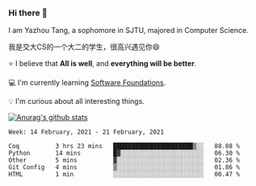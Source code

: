 ### Hi there 👋
I am Yazhou Tang, a sophomore in SJTU, majored in Computer Science.

我是交大CS的一个大二的学生，很高兴遇见你:smile:

:star: I believe that **All is well**, and **everything will be better**.

:computer: I'm currently learning [Software Foundations](https://softwarefoundations.cis.upenn.edu/).

:bulb: I'm curious about all interesting things.

[![Anurag's github stats](https://github-readme-stats.vercel.app/api?username=ADSWT518&count_private=true)](https://github.com/anuraghazra/github-readme-stats)

<!--START_SECTION:waka-->
```text
Week: 14 February, 2021 - 21 February, 2021

Coq          3 hrs 23 mins   ██████████████████████▒░░   88.88 % 
Python       14 mins         █▓░░░░░░░░░░░░░░░░░░░░░░░   06.30 % 
Other        5 mins          ▓░░░░░░░░░░░░░░░░░░░░░░░░   02.36 % 
Git Config   4 mins          ▒░░░░░░░░░░░░░░░░░░░░░░░░   01.86 % 
HTML         1 min           ░░░░░░░░░░░░░░░░░░░░░░░░░   00.47 % 
```
<!--END_SECTION:waka-->

<!--
**ADSWT518/ADSWT518** is a ✨ _special_ ✨ repository because its `README.md` (this file) appears on your GitHub profile.

Here are some ideas to get you started:

- 🔭 I’m currently working on ...
- 🌱 I’m currently learning ...
- 👯 I’m looking to collaborate on ...
- 🤔 I’m looking for help with ...
- 💬 Ask me about ...
- 📫 How to reach me: ...
- 😄 Pronouns: ...
- ⚡ Fun fact: ...
-->
